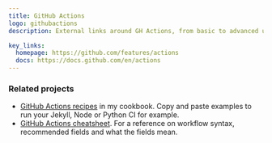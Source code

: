 ```yaml
---
title: GitHub Actions
logo: githubactions
description: External links around GH Actions, from basic to advanced usage

key_links:
  homepage: https://github.com/features/actions
  docs: https://docs.github.com/en/actions
---
```


### Related projects

- [GitHub Actions recipes](https://michaelcurrin.github.io/code-cookbook/recipes/ci-cd/github-actions/) in my cookbook. Copy and paste examples to run your Jekyll, Node or Python CI for example.
- [GitHub Actions cheatsheet](https://michaelcurrin.github.io/dev-cheatsheets/cheatsheets/ci-cd/github-actions/). For a reference on workflow syntax, recommended fields and what the fields mean.
